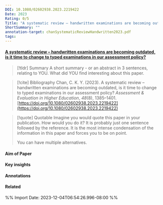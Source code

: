```yaml
---
DOI: 10.1080/02602938.2023.2219422
Date: 2023
Rating: 0/5
Title: "A systematic review – handwritten examinations are becoming outdated, is it time to change to typed examinations in our assessment policy?"
ShortSummary: ""
annotation-target: chanSystematicReviewHandwritten2023.pdf
tags: 
---
```



#### [A systematic review – handwritten examinations are becoming outdated, is it time to change to typed examinations in our assessment policy?](chanSystematicReviewHandwritten2023.pdf)




> [!tldr] Summary
> A short summary - or an abstract in 3 sentences, relating to YOU. What did YOU find interesting about this paper. 

> [!cite] Bibliography
>Chan, C. K. Y. (2023). A systematic review – handwritten examinations are becoming outdated, is it time to change to typed examinations in our assessment policy? _Assessment & Evaluation in Higher Education_, _48_(8), 1385–1401. [https://doi.org/10.1080/02602938.2023.2219422](https://doi.org/10.1080/02602938.2023.2219422)

> [!quote] Quotable
> Imagine you would quote this paper in your publication. How would you do it? It is probably just one sentence followed by the reference. It is the most intense condensation of the information in this paper and forces you to be on point. 
> 
> You can have multiple alternatives. 


#### Aim of Paper


#### Key insights 




#### Annotations





#### Related

%% Import Date: 2023-12-04T06:54:26.996-08:00 %%
